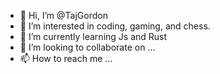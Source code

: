 - 👋 Hi, I’m @TajGordon
- 👀 I’m interested in coding, gaming, and chess.
- 🌱 I’m currently learning Js and Rust
- 💞️ I’m looking to collaborate on ...
- 📫 How to reach me ...

<!---
TajGordon/TajGordon is a ✨ special ✨ repository because its `README.md` (this file) appears on your GitHub profile.
You can click the Preview link to take a look at your changes.
--->
